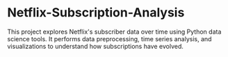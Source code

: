 # Netflix-Subscription-Analysis
This project explores Netflix's subscriber data over time using Python data science tools. It performs data preprocessing, time series analysis, and visualizations to understand how subscriptions have evolved.
